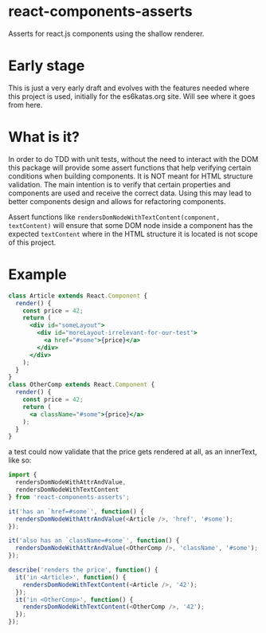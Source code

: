 # react-components-asserts

Asserts for react.js components using the shallow renderer.

# Early stage

This is just a very early draft and evolves with the features needed where this project is used, 
initially for the es6katas.org site. Will see where it goes from here.

# What is it?

In order to do TDD with unit tests, without the need to interact with the DOM 
this package will provide some assert functions that help verifying certain 
conditions when building components.
It is NOT meant for HTML structure validation. The main intention is to verify that
certain properties and components are used and receive the correct data.
Using this may lead to better components design and allows for refactoring components.

Assert functions like `rendersDomNodeWithTextContent(component, textContent)` will ensure that some DOM node
inside a component has the expected `textContent` where in the HTML structure it is located is not
scope of this project.

# Example

```jsx
class Article extends React.Component {
  render() {
    const price = 42;
    return (
      <div id="someLayout">
        <div id="moreLayout-irrelevant-for-our-test">
          <a href="#some">{price}</a>
        </div>
      </div>
    );
  }
}
class OtherComp extends React.Component {
  render() {
    const price = 42;
    return (
      <a className="#some">{price}</a>
    );
  }
}
```

a test could now validate that the price gets rendered at all, as an innerText, like so:

```js
import {
  rendersDomNodeWithAttrAndValue,
  rendersDomNodeWithTextContent
} from 'react-components-asserts';

it('has an `href=#some`', function() {
  rendersDomNodeWithAttrAndValue(<Article />, 'href', '#some');
});

it('also has an `className=#some`', function() {
  rendersDomNodeWithAttrAndValue(<OtherComp />, 'className', '#some');
});

describe('renders the price', function() {
  it('in <Article>', function() {
    rendersDomNodeWithTextContent(<Article />, '42');
  });
  it('in <OtherComp>', function() {
    rendersDomNodeWithTextContent(<OtherComp />, '42');
  });
});
```

